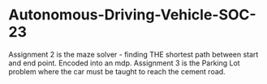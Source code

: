 # Autonomous-Driving-Vehicle-SOC-23 
Assignment 2 is the maze solver - finding THE shortest path between start and end point. Encoded into an mdp.
Assignment 3 is the Parking Lot problem where the car must be taught to reach the cement road.
